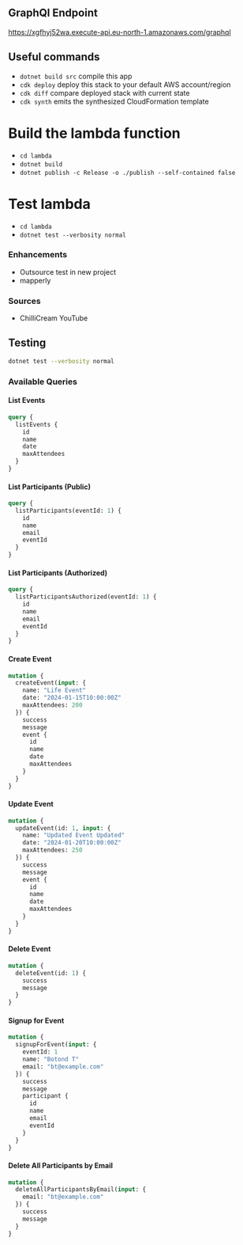 ## GraphQl Endpoint
https://xgfhyj52wa.execute-api.eu-north-1.amazonaws.com/graphql


## Useful commands

* `dotnet build src` compile this app
* `cdk deploy`       deploy this stack to your default AWS account/region
* `cdk diff`         compare deployed stack with current state
* `cdk synth`        emits the synthesized CloudFormation template


# Build the lambda function

* `cd lambda`
* `dotnet build`
* `dotnet publish -c Release -o ./publish --self-contained false`

# Test lambda
* `cd lambda`
* `dotnet test --verbosity normal`


### Enhancements
* Outsource test in new project
* mapperly

### Sources
* ChilliCream YouTube

## Testing

```bash
dotnet test --verbosity normal
```

### Available Queries

#### List Events
```graphql
query {
  listEvents {
    id
    name
    date
    maxAttendees
  }
}
```

#### List Participants (Public)
```graphql
query {
  listParticipants(eventId: 1) {
    id
    name
    email
    eventId
  }
}
```

#### List Participants (Authorized)
```graphql
query {
  listParticipantsAuthorized(eventId: 1) {
    id
    name
    email
    eventId
  }
}
```

#### Create Event
```graphql
mutation {
  createEvent(input: {
    name: "Life Event"
    date: "2024-01-15T10:00:00Z"
    maxAttendees: 200
  }) {
    success
    message
    event {
      id
      name
      date
      maxAttendees
    }
  }
}
```

#### Update Event
```graphql
mutation {
  updateEvent(id: 1, input: {
    name: "Updated Event Updated"
    date: "2024-01-20T10:00:00Z"
    maxAttendees: 250
  }) {
    success
    message
    event {
      id
      name
      date
      maxAttendees
    }
  }
}
```

#### Delete Event
```graphql
mutation {
  deleteEvent(id: 1) {
    success
    message
  }
}
```

#### Signup for Event
```graphql
mutation {
  signupForEvent(input: {
    eventId: 1
    name: "Botond T"
    email: "bt@example.com"
  }) {
    success
    message
    participant {
      id
      name
      email
      eventId
    }
  }
}
```

#### Delete All Participants by Email
```graphql
mutation {
  deleteAllParticipantsByEmail(input: {
    email: "bt@example.com"
  }) {
    success
    message
  }
}
```
